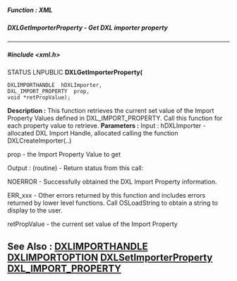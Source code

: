 ##### Function : XML
##### DXLGetImporterProperty - Get DXL importer property
---
##### #include <xml.h>
STATUS LNPUBLIC **DXLGetImporterProperty(**

	DXLIMPORTHANDLE  hDXLImporter,
	DXL_IMPORT_PROPERTY  prop,
	void *retPropValue);
**Description :**
This function retrieves the current set value of the Import Property Values 
defined in DXL_IMPORT_PROPERTY.   Call this function for each property value to 
retrieve.
**Parameters :**
Input :
hDXLImporter  -  allocated DXL Import Handle, allocated calling the function DXLCreateImporter(..)

prop  -  the Import Property Value to get

Output :
(routine)  -  Return status from this call: 

NOERROR - Successfully obtained the DXL Import Property information.

ERR_xxx - Other errors returned by this function and includes errors returned by lower level functions. Call OSLoadString to obtain a string to display to the user.


retPropValue  -  the current set value of the Import Property


**See Also :**
[DXLIMPORTHANDLE](D:/md_files/DXLIMPORTHANDLE.md)
[DXLIMPORTOPTION](D:/md_files/DXLIMPORTOPTION.md)
[DXLSetImporterProperty](D:/md_files/DXLSetImporterProperty.md)
[DXL_IMPORT_PROPERTY](D:/md_files/DXL_IMPORT_PROPERTY.md)
---
